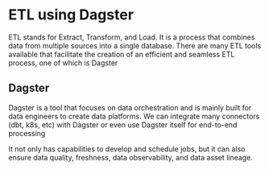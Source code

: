 # ETL using Dagster
ETL stands for Extract, Transform, and Load. It is a process that combines data from multiple sources into a single database. There are many ETL tools available that facilitate the creation of an efficient and seamless ETL process, one of which is Dagster

## Dagster
Dagster is a tool that focuses on data orchestration and is mainly built for data engineers to create data platforms. We can integrate many connectors (dbt, k8s, etc) with Dagster or even use Dagster itself for end-to-end processing

It not only has capabilities to develop and schedule jobs, but it can also ensure data quality, freshness, data observability, and data asset lineage.


